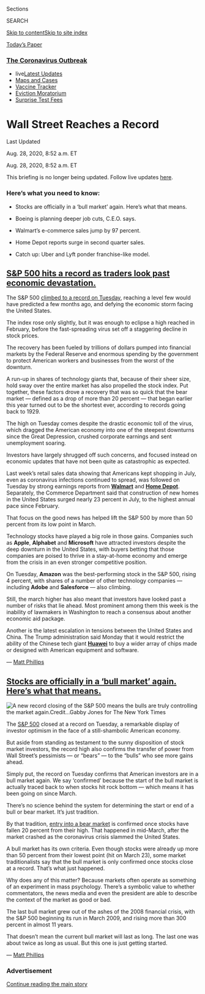 <div id="app">

<div>

<div>

<div>

<div class="NYTAppHideMasthead css-ri3gv3 e1suatyy0">

<div class="section css-ui9rw0 e1suatyy2">

<div class="css-eph4ug er09x8g0">

<div class="css-6n7j50">

</div>

<span class="css-1dv1kvn">Sections</span>

<div class="css-10488qs">

<span class="css-1dv1kvn">SEARCH</span>

</div>

[Skip to content](#site-content)[Skip to site
index](#site-index)

</div>

<div class="css-10698na e1huz5gh0">

</div>

</div>

<div id="masthead-bar-one" class="section hasLinks css-15hmgas e1csuq9d3">

<div class="css-uqyvli e1csuq9d0">

</div>

<div class="css-1uqjmks e1csuq9d1">

</div>

<div class="css-9e9ivx">

[](https://myaccount.nytimes3xbfgragh.onion/auth/login?response_type=cookie&client_id=vi)

</div>

<div class="css-1bvtpon e1csuq9d2">

[Today’s
Paper](https://www.nytimes3xbfgragh.onion/section/todayspaper)

</div>

</div>

</div>

</div>

<div data-aria-hidden="false">

<div id="site-content" data-role="main">

<div class="css-1ffjgkm">

<div class="css-l9svim">

### [<span class="css-pa1jbp"><span class="css-1rxm0ex">The Coronavirus</span><span class="css-1rxm0ex"> Outbreak</span></span>](https://www.nytimes3xbfgragh.onion/news-event/coronavirus?name=styln-coronavirus-markets&region=TOP_BANNER&block=storyline_menu_recirc&action=click&pgtype=LegacyCollection&impression_id=96f5a350-f2be-11ea-894a-97a484d4af4b&variant=undefined)

  - <span class="css-ousu42"><span class="css-12clwdu">live</span>[Latest
    Updates](https://www.nytimes3xbfgragh.onion/2020/09/09/world/covid-19-coronavirus.html?name=styln-coronavirus-markets&region=TOP_BANNER&block=storyline_menu_recirc&action=click&pgtype=LegacyCollection&impression_id=96f5a351-f2be-11ea-894a-97a484d4af4b&variant=undefined)</span>
  - <span class="css-ousu42">[Maps and
    Cases](https://www.nytimes3xbfgragh.onion/interactive/2020/us/coronavirus-us-cases.html?name=styln-coronavirus-markets&region=TOP_BANNER&block=storyline_menu_recirc&action=click&pgtype=LegacyCollection&impression_id=96f5a352-f2be-11ea-894a-97a484d4af4b&variant=undefined)</span>
  - <span class="css-ousu42">[Vaccine
    Tracker](https://www.nytimes3xbfgragh.onion/interactive/2020/science/coronavirus-vaccine-tracker.html?name=styln-coronavirus-markets&region=TOP_BANNER&block=storyline_menu_recirc&action=click&pgtype=LegacyCollection&impression_id=96f5ca60-f2be-11ea-894a-97a484d4af4b&variant=undefined)</span>
  - <span class="css-ousu42">[Eviction
    Moratorium](https://www.nytimes3xbfgragh.onion/2020/09/02/your-money/eviction-moratorium-covid.html?name=styln-coronavirus-markets&region=TOP_BANNER&block=storyline_menu_recirc&action=click&pgtype=LegacyCollection&impression_id=96f5ca61-f2be-11ea-894a-97a484d4af4b&variant=undefined)</span>
  - <span class="css-ousu42">[Surprise Test
    Fees](https://www.nytimes3xbfgragh.onion/2020/09/09/upshot/coronavirus-surprise-test-fees.html?name=styln-coronavirus-markets&region=TOP_BANNER&block=storyline_menu_recirc&action=click&pgtype=LegacyCollection&impression_id=96f5ca62-f2be-11ea-894a-97a484d4af4b&variant=undefined)</span>

</div>

</div>

<div class="css-ftdtgk">

<div class="css-1vkm6nb ehdk2mb0">

# Wall Street Reaches a Record

</div>

<div class="live-blog-header-timestamp css-1c95nef">

<span>Last Updated <span class="css-1xu7vd"></span></span>

<div class="css-ki347z">

<span class="css-1656jku">Aug. 28, 2020, 8:52 a.m.
ET</span><span class="css-xwx5dt"></span>

</div>

<span class="css-1dv1kvn" data-aria-live="polite">Aug. 28, 2020, 8:52
a.m. ET</span>

</div>

This briefing is no longer being updated. Follow live updates
[here](https://www.nytimes3xbfgragh.onion/2020/08/18/world/coronavirus-covid.html).

<div style="max-width:100%;margin:0 auto">

<div class="css-17dprlf" data-id="100000007283374" data-slug="newhigh-sp-record" style="max-width:945px">

</div>

</div>

</div>

<div id="feed-top" class="css-7pw99z">

</div>

### Here’s what you need to know:

  - [](#stocks-are-officially-in-a-bull-market-again-heres-what-that-means)
    
    <span>Stocks are officially in a ‘bull market’ again. Here’s what
    that means.</span>

  - [](#boeing-is-planning-deeper-job-cuts-ceo-says)
    
    <span>Boeing is planning deeper job cuts, C.E.O. says.</span>

  - [](#walmarts-e-commerce-sales-jump-by-97-percent)
    
    <span>Walmart’s e-commerce sales jump by 97 percent.</span>

  - [](#home-depot-reports-surge-in-second-quarter-sales)
    
    <span>Home Depot reports surge in second quarter sales.</span>

  - [](#catch-up-uber-and-lyft-ponder-franchise-like-model)
    
    <span>Catch up: Uber and Lyft ponder franchise-like
model.</span>

<div class="live-blog-post css-10d3q4a" data-test-id="live-blog-post" data-source-id="100000007294204">

<div id="sp-500-hits-a-record-as-traders-look-past-economic-devastation" class="css-608m5d">

</div>

<div class="live-blog-post-headline css-1yyl602">

## [S\&P 500 hits a record as traders look past economic devastation.](#sp-500-hits-a-record-as-traders-look-past-economic-devastation)

</div>

The S\&P 500 [climbed to a record on
Tuesday](https://www.nytimes3xbfgragh.onion/2020/08/18/business/stock-market-record.html),
reaching a level few would have predicted a few months ago, and defying
the economic storm facing the United States.

The index rose only slightly, but it was enough to eclipse a high
reached in February, before the fast-spreading virus set off a
staggering decline in stock prices.

The recovery has been fueled by trillions of dollars pumped into
financial markets by the Federal Reserve and enormous spending by the
government to protect American workers and businesses from the worst of
the downturn.

A run-up in shares of technology giants that, because of their sheer
size, hold sway over the entire market has also propelled the stock
index. Put together, these factors drove a recovery that was so quick
that the bear market — defined as a drop of more than 20 percent — that
began earlier this year turned out to be the shortest ever, according to
records going back to 1929.

The high on Tuesday comes despite the drastic economic toll of the
virus, which dragged the American economy into one of the steepest
downturns since the Great Depression, crushed corporate earnings and
sent unemployment soaring.

Investors have largely shrugged off such concerns, and focused instead
on economic updates that have not been quite as catastrophic as
expected.

Last week’s retail sales data showing that Americans kept shopping in
July, even as coronavirus infections continued to spread, was followed
on Tuesday by strong earnings reports from
**[Walmart](https://www.nytimes3xbfgragh.onion/live/2020/08/18/business/stock-market-today-coronavirus/walmarts-e-commerce-sales-jump-by-97-percent)**
and **[Home
Depot](https://www.nytimes3xbfgragh.onion/live/2020/08/18/business/stock-market-today-coronavirus/home-depot-reports-surge-in-second-quarter-sales)**.
Separately, the Commerce Department said that construction of new homes
in the United States surged nearly 23 percent in July, to the highest
annual pace since February.

That focus on the good news has helped lift the S\&P 500 by more than 50
percent from its low point in March.

Technology stocks have played a big role in those gains. Companies such
as **Apple**, **Alphabet** and **Microsoft** have attracted investors
despite the deep downturn in the United States, with buyers betting that
those companies are poised to thrive in a stay-at-home economy and
emerge from the crisis in an even stronger competitive position.

On Tuesday, **Amazon** was the best-performing stock in the S\&P 500,
rising 4 percent, with shares of a number of other technology companies
— including **Adobe** and **Salesforce** — also climbing.

Still, the march higher has also meant that investors have looked past a
number of risks that lie ahead. Most prominent among them this week is
the inability of lawmakers in Washington to reach a consensus about
another economic aid package.

Another is the latest escalation in tensions between the United States
and China. The Trump administration said Monday that it would restrict
the ability of the Chinese tech giant
**[Huawei](https://www.nytimes3xbfgragh.onion/2020/08/17/technology/trump-huawei-commerce-chips.html)**
to buy a wider array of chips made or designed with American equipment
and software.

<div class="css-j3uhc5">

— [<span class="css-1baulvz last-byline" itemprop="name">Matt
Phillips</span>](https://www.nytimes3xbfgragh.onion/by/matt-phillips)

</div>

<div>

</div>

</div>

<div class="live-blog-post css-10d3q4a" data-test-id="live-blog-post" data-source-id="100000007283195">

<div id="stocks-are-officially-in-a-bull-market-again-heres-what-that-means" class="css-608m5d">

</div>

<div class="live-blog-post-headline css-1yyl602">

## [Stocks are officially in a ‘bull market’ again. Here’s what that means.](#stocks-are-officially-in-a-bull-market-again-heres-what-that-means)

</div>

<div class="css-79elbk" data-testid="photoviewer-wrapper">

<div class="css-z3e15g" data-testid="photoviewer-wrapper-hidden">

</div>

<div class="css-1a48zt4 ehw59r15" data-testid="photoviewer-children">

![<span class="css-16f3y1r e13ogyst0" data-aria-hidden="true">A new
record closing of the S\&P 500 means the bulls are truly controlling the
market
again.</span><span class="css-cnj6d5 e1z0qqy90" itemprop="copyrightHolder"><span class="css-1ly73wi e1tej78p0">Credit...</span><span><span>Gabby
Jones for The New York
Times</span></span></span>](https://static01.graylady3jvrrxbe.onion/images/2020/09/11/business/11markets-brf-bull1/merlin_175588677_6dab0c9e-e39e-4819-b2b0-0710dae143f9-articleLarge.jpg?quality=75&auto=webp&disable=upscale)

</div>

</div>

The
[S\&P 500](https://www.nytimes3xbfgragh.onion/live/2020/08/18/business/stock-market-today-coronavirus#sp-500-hits-a-record-as-traders-looks-past-economic-devastation)
closed at a record on Tuesday, a remarkable display of investor optimism
in the face of a still-shambolic American economy.

But aside from standing as testament to the sunny disposition of stock
market investors, the record high also confirms the transfer of power
from Wall Street’s pessimists — or “bears” — to the “bulls” who see more
gains ahead.  
  
Simply put, the record on Tuesday confirms that American investors are
in a bull market again. We say ‘confirmed’ because the start of the bull
market is actually traced back to when stocks hit rock bottom — which
means it has been going on since March.

There’s no science behind the system for determining the start or end of
a bull or bear market. It’s just tradition.

By that tradition, [entry into a bear
market](https://www.nytimes3xbfgragh.onion/2020/03/11/business/bear-market-stocks-dow.html)
is confirmed once stocks have fallen 20 percent from their high. That
happened in mid-March, after the market crashed as the coronavirus
crisis slammed the United States.

A bull market has its own criteria. Even though stocks were already up
more than 50 percent from their lowest point (hit on March 23), some
market traditionalists say that the bull market is only confirmed once
stocks close at a record. That’s what just happened.

Why does any of this matter? Because markets often operate as something
of an experiment in mass psychology. There’s a symbolic value to whether
commentators, the news media and even the president are able to describe
the context of the market as good or bad.

The last bull market grew out of the ashes of the 2008 financial crisis,
with the S\&P 500 beginning its run in March 2009, and rising more than
300 percent in almost 11 years.  
  
That doesn’t mean the current bull market will last as long. The last
one was about twice as long as usual. But this one is just getting
started.

<div class="css-j3uhc5">

— [<span class="css-1baulvz last-byline" itemprop="name">Matt
Phillips</span>](https://www.nytimes3xbfgragh.onion/by/matt-phillips)

</div>

</div>

<div id="ad-0" class="css-1pmeh62">

<div class="css-142l3g4">

### Advertisement

[Continue reading the main
story](#after-dfp-ad-mid1)

<div id="dfp-ad-mid1" class="ad dfp-ad-mid1-wrapper" style="text-align:center;height:100%;display:block">

</div>

<div id="after-dfp-ad-mid1">

</div>

</div>

</div>

<div class="live-blog-post css-10d3q4a" data-test-id="live-blog-post" data-source-id="100000007294366">

<div id="boeing-is-planning-deeper-job-cuts-ceo-says" class="css-608m5d">

</div>

<div class="live-blog-post-headline css-1yyl602">

## [Boeing is planning deeper job cuts, C.E.O. says.](#boeing-is-planning-deeper-job-cuts-ceo-says)

</div>

<div class="css-79elbk" data-testid="photoviewer-wrapper">

<div class="css-z3e15g" data-testid="photoviewer-wrapper-hidden">

</div>

<div class="css-1a48zt4 ehw59r15" data-testid="photoviewer-children">

![<span class="css-16f3y1r e13ogyst0" data-aria-hidden="true">Boeing’s
chief executive said the company would offer another round of buyouts to
employees in an effort to get through the pandemic without having to
resort to involuntary
layoffs.</span><span class="css-cnj6d5 e1z0qqy90" itemprop="copyrightHolder"><span class="css-1ly73wi e1tej78p0">Credit...</span><span><span>Lindsey
Wasson for The New York
Times</span></span></span>](https://static01.graylady3jvrrxbe.onion/images/2020/08/18/business/18-markets-brf-boeing/18-markets-brf-boeing-articleLarge.jpg?quality=75&auto=webp&disable=upscale)

</div>

</div>

In a sign that the airline recovery will be long and painful,
**Boeing’s** chief executive said on Monday that the company would
offer a second round of buyouts, adding to the 10 percent cut the
company [announced in
April](https://www.nytimes3xbfgragh.onion/2020/04/29/business/boeing-layoffs-coronavirus.html).

“I truly wish the current market demand could support the size of our
work force,” the chief executive, Dave Calhoun, said in a memo to staff.
“Unfortunately, layoffs are a hard but necessary step to align to our
new reality, preserve liquidity and position ourselves for the eventual
return to growth.”

Mr. Calhoun did not specify how many jobs Boeing was hoping to cut. The
new buyouts will help limit involuntary layoffs and will be offered to
employees who work in parts of the company most affected by the
pandemic, like Boeing’s commercial airplane and services businesses.
Fewer employees who work on Boeing’s defense, space and government
services businesses will be eligible, Mr. Calhoun said.

While recent federal data shows air travel is recovering again after
stalling in July, the number of people flying each day is still less
than a third of what it was a year ago. Industry executives expect that
figure to remain depressed until a coronavirus vaccine is widely
available.

<div class="css-j3uhc5">

— [<span class="css-1baulvz last-byline" itemprop="name">Niraj
Chokshi</span>](https://www.nytimes3xbfgragh.onion/by/niraj-chokshi)

</div>

</div>

<div class="live-blog-post css-10d3q4a" data-test-id="live-blog-post" data-source-id="100000007294303">

<div id="walmarts-e-commerce-sales-jump-by-97-percent" class="css-608m5d">

</div>

<div class="live-blog-post-headline css-1yyl602">

## [Walmart’s e-commerce sales jump by 97 percent.](#walmarts-e-commerce-sales-jump-by-97-percent)

</div>

<div class="css-79elbk" data-testid="photoviewer-wrapper">

<div class="css-z3e15g" data-testid="photoviewer-wrapper-hidden">

</div>

<div class="css-1a48zt4 ehw59r15" data-testid="photoviewer-children">

![<span class="css-16f3y1r e13ogyst0" data-aria-hidden="true">Despite
rising costs related to the pandemic, Walmart managed to generate
larger-than-expected
profit.</span><span class="css-cnj6d5 e1z0qqy90" itemprop="copyrightHolder"><span class="css-1ly73wi e1tej78p0">Credit...</span><span><span>Marie
Eriel Hobro for The New York
Times</span></span></span>](https://static01.graylady3jvrrxbe.onion/images/2020/08/18/business/18-markets-brf-walmart/merlin_175774851_06d068f3-d944-497a-a94f-776e232b4c29-articleLarge.jpg?quality=75&auto=webp&disable=upscale)

</div>

</div>

**Walmart’s** business continued to boom in the second quarter, as sales
rose 9.3 percent, driven by continuing strong demand for food and
general merchandise during the pandemic and huge growth in its
e-commerce business.

The company said Tuesday that its revenues were up 5.6 percent to $137.7
billion from a year ago, while e-commerce sales grew 97 percent, more
than double what the company had been averaging in recent years.

Despite rising costs related to the pandemic, Walmart, the nation’s
largest retailer, also managed to generate larger-than-expected profit.
It earned $1.56 per share, far exceeding the $1.25 that Wall Street
analysts had predicted.

Walmart’s strong results reflect how a few large retailers have been
able to capitalize on the surge in demand for food and necessary items
by Americans hunkered down at home. Walmart’s success, while many other
retailers have struggled or failed in recent months, shows the
consolidation in the retail industry has been compounded by the
pandemic.

The company noted that stimulus money helped boost sales of general
merchandise, making it uncertain if Walmart and other large retailers
will be able to keep up the sales growth in the coming months if
policymakers do not restore the benefits that expired at the end of
July.

In a statement Tuesday morning, Walmart’s chief executive, Doug
McMillon, thanked the company’s employees “for their tireless efforts
during these unprecedented times,’’ adding that “we also appreciate the
trust and confidence of our customers.”

<div class="css-j3uhc5">

— [<span class="css-1baulvz last-byline" itemprop="name">Michael
Corkery</span>](https://www.nytimes3xbfgragh.onion/by/michael-corkery)

</div>

</div>

<div class="live-blog-post css-10d3q4a" data-test-id="live-blog-post" data-source-id="100000007294311">

<div id="home-depot-reports-surge-in-second-quarter-sales" class="css-608m5d">

</div>

<div class="live-blog-post-headline css-1yyl602">

## [Home Depot reports surge in second quarter sales.](#home-depot-reports-surge-in-second-quarter-sales)

</div>

<div class="css-79elbk" data-testid="photoviewer-wrapper">

<div class="css-z3e15g" data-testid="photoviewer-wrapper-hidden">

</div>

<div class="css-1a48zt4 ehw59r15" data-testid="photoviewer-children">

![<span class="css-cnj6d5 e1z0qqy90" itemprop="copyrightHolder"><span class="css-1ly73wi e1tej78p0">Credit...</span><span><span>Stephen
Speranza for The New York
Times</span></span></span>](https://static01.graylady3jvrrxbe.onion/images/2020/08/18/business/18-markets-brf-homedepot/merlin_171925449_a722c323-9b49-4539-95b5-69be32bf708b-articleLarge.jpg?quality=75&auto=webp&disable=upscale)

</div>

</div>

Same-store sales at **Home Depot** soared more than 23 percent in the
quarter from May to July, as Americans across the country tackled home
improvement projects while housebound during the coronavirus pandemic.

The company also saw an increase in profits, earning $4.3 billion in the
second quarter compared with $3.5 billion during the same period last
year.

“The investments we have made across the business have significantly
increased our agility, allowing us to respond quickly to changes while
continuing to promote a safe operating environment,” said Home Depot’s
chief executive, Craig Menear, in a
[statement](https://corporate.homedepot.com/newsroom/news-release-home-depot-announces-second-quarter-2020-results).

The company invested approximately $480 million in additional benefits
for employees during the second quarter, including weekly bonuses for
hourly workers in stores and distribution centers. The company has spent
$1.3 billion on enhanced pay and benefits so far this year, it reported.

<div class="css-j3uhc5">

— <span class="css-1baulvz last-byline" itemprop="name">Gillian
Friedman</span>

</div>

</div>

<div id="ad-1" class="css-1pmeh62">

<div class="css-142l3g4">

### Advertisement

[Continue reading the main
story](#after-dfp-ad-mid2)

<div id="dfp-ad-mid2" class="ad dfp-ad-mid2-wrapper" style="text-align:center;height:100%;display:block">

</div>

<div id="after-dfp-ad-mid2">

</div>

</div>

</div>

<div class="live-blog-post css-10d3q4a" data-test-id="live-blog-post" data-source-id="100000007294273">

<div id="catch-up-uber-and-lyft-ponder-franchise-like-model" class="css-608m5d">

</div>

<div class="live-blog-post-headline css-1yyl602">

## [Catch up: Uber and Lyft ponder franchise-like model.](#catch-up-uber-and-lyft-ponder-franchise-like-model)

</div>

  - **Uber** and **Lyft**, which are facing mounting pressure to
    [classify their freelance drivers as full-time
    employees](https://www.nytimes3xbfgragh.onion/2019/09/11/technology/california-gig-economy-bill.html)
    in California, are considering licensing their brands to operators
    of vehicle fleets in California,
    [according](https://www.nytimes3xbfgragh.onion/2020/08/18/technology/uber-lyft-franchise-california.html)
    to three people with knowledge of the plans. The change would
    resemble an independently operated franchise, allowing Uber and Lyft
    to keep an arms-length association with drivers so that the
    companies would not need to employ them and pay their benefits.

  - The stock trading app **Robinhood** has raised another $200 million
    in funding, [the company said on
    Monday](https://blog.robinhood.com/news/2020/8/17/series-g),
    bringing its funding total to $800 million in recent months, and
    more than $1 billion since it was founded seven years ago. [The new
    round of
    funding](https://www.nytimes3xbfgragh.onion/live/2020/08/17/business/stock-market-today-coronavirus/robinhood-a-stock-trading-app-is-valued-at-11-2-billion-in-its-latest-funding-round),
    led by the hedge fund **D1 Capital Partners**, values the start-up
    at $11.2
billion.

<div class="css-j3uhc5">

</div>

</div>

<div class="live-blog-post css-10d3q4a" data-test-id="live-blog-post" data-source-id="100000007294321">

<div id="former-ecb-president-mario-draghi-warns-pandemic-could-destroy-potential-of-young-people" class="css-608m5d">

</div>

<div class="live-blog-post-headline css-1yyl602">

## [Former E.C.B. president Mario Draghi warns pandemic could destroy potential of young people.](#former-ecb-president-mario-draghi-warns-pandemic-could-destroy-potential-of-young-people)

</div>

<div class="css-79elbk" data-testid="photoviewer-wrapper">

<div class="css-z3e15g" data-testid="photoviewer-wrapper-hidden">

</div>

<div class="css-1a48zt4 ehw59r15" data-testid="photoviewer-children">

![<span class="css-16f3y1r e13ogyst0" data-aria-hidden="true">Mario
Draghi said the debt generated by the pandemic “is unprecedented and
will have to be repaid mainly by those who are young
today.”</span><span class="css-cnj6d5 e1z0qqy90" itemprop="copyrightHolder"><span class="css-1ly73wi e1tej78p0">Credit...</span><span><span>Massimo
Paolone/LaPresse, via Associated
Press</span></span></span>](https://static01.graylady3jvrrxbe.onion/images/2020/08/18/business/18markets-brf-draghi/18markets-brf-draghi-articleLarge.jpg?quality=75&auto=webp&disable=upscale)

</div>

</div>

[Mario
Draghi](https://www.nytimes3xbfgragh.onion/2019/10/24/business/mario-draghi-ecb.html),
the former president of the **[European Central
Bank](https://www.nytimes3xbfgragh.onion/topic/organization/european-central-bank)**,
warned Tuesday that the pandemic “threatens to undermine the fabric of
our society as we know it,” with a particularly devastating impact on
young people whose ability to acquire skills and experience has been
derailed.

Mr. Draghi, 72, who had been keeping a low profile since his term as the
central bank’s president ended last year, called for more investment in
education to compensate for the disruption the pandemic has caused for
schools and universities.

Otherwise, he told an audience in Rimini, Italy, young people “will be
left with a lack of professional qualifications and experience,
compromising both their freedom of choice and their earning potential
later in life.”

“The [debt created by the
pandemic](https://www.nytimes3xbfgragh.onion/2020/06/04/business/europe-coronavirus-economic-support.html)
is unprecedented and will have to be repaid mainly by those who are
young today,” Mr. Draghi said. “It is therefore our duty to equip them
with the means to service that debt, and to do so while living in
improved societies.”

<div class="css-j3uhc5">

— [<span class="css-1baulvz last-byline" itemprop="name">Jack
Ewing</span>](https://www.nytimes3xbfgragh.onion/by/jack-ewing)

</div>

</div>

<div class="live-blog-post css-10d3q4a" data-test-id="live-blog-post" data-source-id="100000007294201">

<div id="marks-spencer-plans-to-cut-7000-jobs-in-the-next-three-months" class="css-608m5d">

</div>

<div class="live-blog-post-headline css-1yyl602">

## [Marks & Spencer plans to cut 7,000 jobs in the next three months.](#marks-spencer-plans-to-cut-7000-jobs-in-the-next-three-months)

</div>

<div class="css-79elbk" data-testid="photoviewer-wrapper">

<div class="css-z3e15g" data-testid="photoviewer-wrapper-hidden">

</div>

<div class="css-1a48zt4 ehw59r15" data-testid="photoviewer-children">

![<span class="css-16f3y1r e13ogyst0" data-aria-hidden="true">Marks &
Spencer said overall revenue was lower than last year, even though
online sales had risen by more than 40
percent.</span><span class="css-cnj6d5 e1z0qqy90" itemprop="copyrightHolder"><span class="css-1ly73wi e1tej78p0">Credit...</span><span><span>Justin
Tallis/Agence France-Presse — Getty
Images</span></span></span>](https://static01.graylady3jvrrxbe.onion/images/2020/08/18/world/18markets-brf-mands/merlin_175848315_f52e865b-86f3-46d3-8012-eb1a07dd49b7-articleLarge.jpg?quality=75&auto=webp&disable=upscale)

</div>

</div>

**Marks & Spencer**, the British department store and food retailer,
announced plans on Tuesday to cut 7,000 jobs in the next three months,
or nearly 10 percent of its work force. The staff reductions will be in
stores, its central office and across regional management.

The pandemic has dealt a deep blow to many of Britain’s most well-known
retail brands, including **Boots**, **John Lewis** and **Debenhams**,
which have also announced [thousands of
layoffs](https://www.bbc.co.uk/news/business-53348519)and store closures
in recent weeks.

Just four weeks ago, M & S said it expected to cut 950 jobs. The
acceleration and expansion of its restructuring plans comes as[many
retail areas have
struggled](https://www.nytimes3xbfgragh.onion/2020/07/31/business/britain-economic-comeback-suburbs.html)to
attract shoppers even as social-distancing measures have eased in
Britain. According to Springboard data on retail activity, foot traffic
on high streets and shopping centers is still down by more than a third
compared to last year. Central London and other regional cities also
have far fewer shoppers than market towns or suburban locations.

In [a trading
update](https://corporate.marksandspencer.com/media/press-releases/5e0f046f7880b21924350282/marks-and-spencer-group-plc-trading-update-and-streamlining-announcement)
on Tuesday, the Marks and Spencer Group said food sales over the last
three-month period were up 2.5 percent compared with the same period
last year, while clothing and home sales were down 38.5 percent. Overall
revenue for the whole company was still lower than last year, even
though online sales had risen by more than 40 percent.

Despite being an iconic British retailer, [M & S has been struggling for
years.](https://www.nytimes3xbfgragh.onion/2018/10/02/business/marks-spencer-faded-glory.html)
In 2018, the company said it planned to close 100 stores by 2022. It has
spent the past few years moving away from clothing and home goods and
promoting its food business, while also trying to get more of its
products online. The company’s share price has dropped 78 percent in the
past five years.

<div class="css-j3uhc5">

— [<span class="css-1baulvz last-byline" itemprop="name">Eshe
Nelson</span>](https://www.nytimes3xbfgragh.onion/by/eshe-nelson)

</div>

</div>

<div id="ad-2" class="css-1pmeh62">

<div class="css-142l3g4">

### Advertisement

[Continue reading the main
story](#after-dfp-ad-mid3)

<div id="dfp-ad-mid3" class="ad dfp-ad-mid3-wrapper" style="text-align:center;height:100%;display:block">

</div>

<div id="after-dfp-ad-mid3">

</div>

</div>

</div>

<div class="live-blog-post css-10d3q4a" data-test-id="live-blog-post" data-source-id="100000007293297">

<div id="as-amenities-sit-unused-in-the-pandemic-airports-reconsider-their-design" class="css-608m5d">

</div>

<div class="live-blog-post-headline css-1yyl602">

## [As amenities sit unused in the pandemic, airports reconsider their design.](#as-amenities-sit-unused-in-the-pandemic-airports-reconsider-their-design)

</div>

<div class="css-79elbk" data-testid="photoviewer-wrapper">

<div class="css-z3e15g" data-testid="photoviewer-wrapper-hidden">

</div>

<div class="css-1a48zt4 ehw59r15" data-testid="photoviewer-children">

![<span class="css-16f3y1r e13ogyst0" data-aria-hidden="true">The
butterfly garden at Singapore Changi Airport. The very amenities that
once made airports a standout for profit are the same things that are
proving to be
challenging.</span><span class="css-cnj6d5 e1z0qqy90" itemprop="copyrightHolder"><span class="css-1ly73wi e1tej78p0">Credit...</span><span><span>John
S.
Lander/LightRocket</span></span></span>](https://static01.graylady3jvrrxbe.onion/images/2020/08/19/business/19Virus-Airport-01/18Virus-Airport-01-articleLarge.jpg?quality=75&auto=webp&disable=upscale)

</div>

</div>

With more than 400 shops, the **Singapore Changi Airport** would be the
fourth-largest mall by the number of tenants if it were in the United
States.

The combination of an often affluent and captive audience has made
airport commercial square footage some of the most lucrative in the
world. But the pandemic has [crushed the commercial calculus at
airports](https://www.nytimes3xbfgragh.onion/2020/08/18/business/airport-remodeling-coronavirus-safety.html),
and no one is sure what comes next.

The leading airport for concession and retail sales in the United States
is **Los Angeles International**, with revenue of $3,036 a square foot,
according to a 2018 report from Airport Experience News. By comparison,
the average mall retailer is around $325 per square foot, according to
2017 data from CoStar.

But that’s all gone now, said Alan Gluck, a senior aviation consultant
at ICF. “In general, sales are in the toilet,” he said.

The very amenities that once made airports a standout for profit are the
same things that are proving to be challenging.

So far, the pandemic has not paused terminals planned or in progress in
the United States. Projects already underway, including
[at](https://www.nytimes3xbfgragh.onion/2020/06/10/nyregion/new-la-guardia-airport-terminal.html)**[La
Guardia
Airport](https://www.nytimes3xbfgragh.onion/2020/06/10/nyregion/new-la-guardia-airport-terminal.html)**
in New York and in smaller markets like Lafayette, La., are moving
ahead, but taking a wait-and-see approach on adjustments.

New terminal construction should focus on space not just for the
coronavirus but other respiratory illnesses, said Dr. Anthony S. Fauci,
the director of the National Institute of Allergy and Infectious
Diseases.

New terminals needed to allow enough space for people to spread out,
offer high-efficiency particulate air filtration and distribute free
masks. He would also like to see more health screening at airports.

“You can’t throw up your hands and say it is impossible,” Dr. Fauci
said.

<div class="css-j3uhc5">

— <span class="css-1baulvz last-byline" itemprop="name">Kevin
Williams</span>

</div>

<div>

</div>

</div>

<div>

</div>

<div>

</div>

</div>

## Site Index

<div>

</div>

## Site Information Navigation

  - [© <span>2020</span> <span>The New York Times
    Company</span>](https://help.nytimes3xbfgragh.onion/hc/en-us/articles/115014792127-Copyright-notice)

<!-- end list -->

  - [NYTCo](https://www.nytco.com/)
  - [Contact
    Us](https://help.nytimes3xbfgragh.onion/hc/en-us/articles/115015385887-Contact-Us)
  - [Work with us](https://www.nytco.com/careers/)
  - [Advertise](https://nytmediakit.com/)
  - [T Brand Studio](http://www.tbrandstudio.com/)
  - [Your Ad
    Choices](https://www.nytimes3xbfgragh.onion/privacy/cookie-policy#how-do-i-manage-trackers)
  - [Privacy](https://www.nytimes3xbfgragh.onion/privacy)
  - [Terms of
    Service](https://help.nytimes3xbfgragh.onion/hc/en-us/articles/115014893428-Terms-of-service)
  - [Terms of
    Sale](https://help.nytimes3xbfgragh.onion/hc/en-us/articles/115014893968-Terms-of-sale)
  - [Site
    Map](https://spiderbites.nytimes3xbfgragh.onion)
  - [Help](https://help.nytimes3xbfgragh.onion/hc/en-us)
  - [Subscriptions](https://www.nytimes3xbfgragh.onion/subscription?campaignId=37WXW)

</div>

</div>

</div>

</div>
